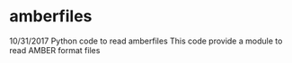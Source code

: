 # amberfiles
10/31/2017
Python code to read amberfiles
This code provide a module to read AMBER format files
